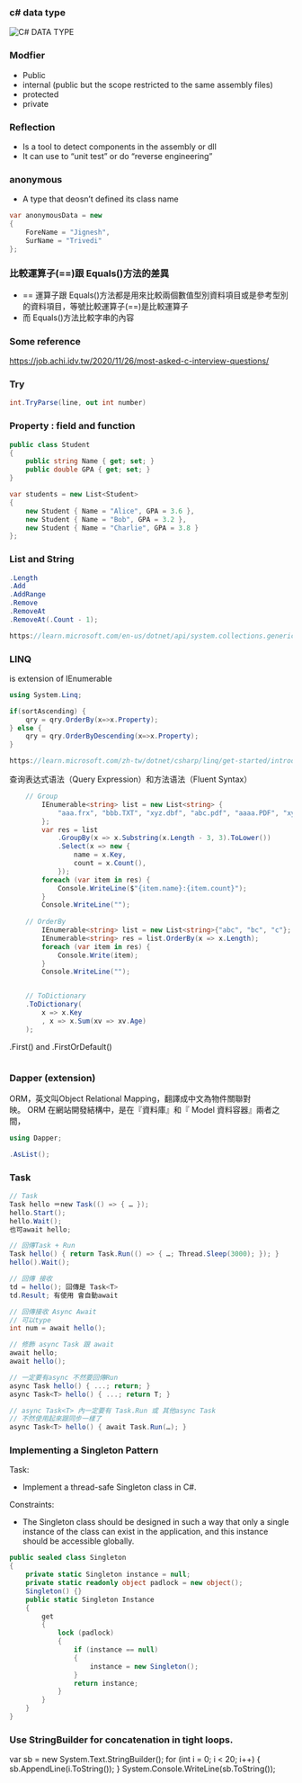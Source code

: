 
### c# data type
![C# DATA TYPE](https://github.com/user-attachments/assets/66550534-fc87-4f67-abe3-e6ae087e6ea1)

### Modfier
- Public
- internal (public but the scope restricted to the same assembly files)
- protected
- private

### Reflection
- Is a tool to detect components in the assembly or dll
- It can use to “unit test” or do “reverse engineering”

### anonymous
- A type that deosn’t defined its class name
```c#
var anonymousData = new
{
	ForeName = "Jignesh",
	SurName = "Trivedi"
};
```

### 比較運算子(==)跟 Equals()方法的差異
- == 運算子跟 Equals()方法都是用來比較兩個數值型別資料項目或是參考型別的資料項目，等號比較運算子(==)是比較運算子
- 而 Equals()方法比較字串的內容

### Some reference
https://job.achi.idv.tw/2020/11/26/most-asked-c-interview-questions/

### Try
```c#
int.TryParse(line, out int number)
```

### Property : field and function
```c#
public class Student
{
    public string Name { get; set; }
    public double GPA { get; set; }
}

var students = new List<Student>
{
    new Student { Name = "Alice", GPA = 3.6 },
    new Student { Name = "Bob", GPA = 3.2 },
    new Student { Name = "Charlie", GPA = 3.8 }
};
```

### List and String
```c#
.Length
.Add
.AddRange
.Remove
.RemoveAt
.RemoveAt(.Count - 1);

https://learn.microsoft.com/en-us/dotnet/api/system.collections.generic.list-1.add?view=net-8.0
```

### LINQ
is extension of IEnumerable<T>
```c#
using System.Linq;

if(sortAscending) {
    qry = qry.OrderBy(x=>x.Property);
} else {
    qry = qry.OrderByDescending(x=>x.Property);
}

https://learn.microsoft.com/zh-tw/dotnet/csharp/linq/get-started/introduction-to-linq-queries
```
查询表达式语法（Query Expression）和方法语法（Fluent Syntax）
```c#
    // Group
        IEnumerable<string> list = new List<string> {
            "aaa.frx", "bbb.TXT", "xyz.dbf", "abc.pdf", "aaaa.PDF", "xyz.frt", "abc.xml", "ccc.txt", "zzz.txt"
        };
        var res = list
            .GroupBy(x => x.Substring(x.Length - 3, 3).ToLower())
            .Select(x => new {
                name = x.Key,
                count = x.Count(),
            });
        foreach (var item in res) {
            Console.WriteLine($"{item.name}:{item.count}");
        }
        Console.WriteLine("");
        
    // OrderBy
        IEnumerable<string> list = new List<string>{"abc", "bc", "c"};
        IEnumerable<string> res = list.OrderBy(x => x.Length);
        foreach (var item in res) {
            Console.Write(item);
        }
        Console.WriteLine("");


    // ToDictionary
	.ToDictionary(
	    x => x.Key
	    , x => x.Sum(xv => xv.Age)
	); 
```
.First() and .FirstOrDefault()
```c#
```


### Dapper (extension)
ORM，英文叫Object Relational Mapping，翻譯成中文為物件關聯對映。 ORM 在網站開發結構中，是在『資料庫』和『 Model 資料容器』兩者之間，
```c#
using Dapper;

.AsList();
```

### Task
``` c#
// Task
Task hello ＝new Task(() => { … });
hello.Start();
hello.Wait();
也可await hello;

// 回傳Task + Run
Task hello() { return Task.Run(() => { …; Thread.Sleep(3000); }); }
hello().Wait();

// 回傳 接收
td = hello(); 回傳是 Task<T>
td.Result; 有使用 會自動await

// 回傳接收 Async Await
// 可以type
int num = await hello(); 

// 修飾 async Task 跟 await
await hello;
await hello();

// 一定要有async 不然要回傳Run
async Task hello() { ...; return; }
async Task<T> hello() { ...; return T; }

// async Task<T> 內一定要有 Task.Run 或 其他async Task
// 不然使用起來跟同步一樣了
async Task<T> hello() { await Task.Run(…); }
```

### Implementing a Singleton Pattern

Task:
- Implement a thread-safe Singleton class in C#.

Constraints:
- The Singleton class should be designed in such a way that only a single instance of the class can exist in the application, and this instance should be accessible globally.

```c#
public sealed class Singleton
{
    private static Singleton instance = null;
    private static readonly object padlock = new object();
    Singleton() {}
    public static Singleton Instance
    {
        get
        {
            lock (padlock)
            {
                if (instance == null)
                {
                    instance = new Singleton();
                }
                return instance;
            }
        }
    }
}
```

### Use StringBuilder for concatenation in tight loops.
var sb = new System.Text.StringBuilder();
for (int i = 0; i < 20; i++)
{
    sb.AppendLine(i.ToString());
}
System.Console.WriteLine(sb.ToString());

